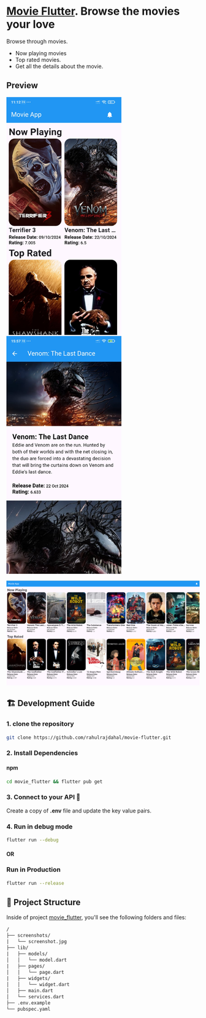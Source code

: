 # [Movie Flutter](https://github.com/rahulrajdahal/movie-flutter). Browse the movies your love

Browse through movies.

- Now playing movies
- Top rated movies.
- Get all the details about the movie.

## Preview

<a href="https://github.com/rahulrajdahal/movie-flutter">
<img src="./screenshots/home.jpg?raw=true" width="300" height="620"/>
</a>
<img src="./screenshots/detail.jpg?raw=true" width="300" height="620"/>

![Movie Flutter](./screenshots/linux.png)

## 🏗 Development Guide

### 1. clone the repository

```sh
git clone https://github.com/rahulrajdahal/movie-flutter.git
```

### 2. Install Dependencies

#### npm

```sh
cd movie_flutter && flutter pub get
```

### 3. Connect to your API 💾

Create a copy of **.env** file and update the key value pairs.

### 4. Run in debug mode

```sh
flutter run --debug
```

#### OR

### Run in Production

```sh
flutter run --release
```

## 🚀 Project Structure

Inside of project [movie_flutter](https://github.com/rahulrajdahal/movie-flutter), you'll see the following folders and files:

```text
/
├── screenshots/
|   └── screenshot.jpg
├── lib/
|   ├── models/
│   │   └── model.dart
|   ├── pages/
│   │   └── page.dart
|   ├── widgets/
│   │   └── widget.dart
│   ├── main.dart
│   └── services.dart
├── .env.example
└── pubspec.yaml
```
